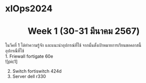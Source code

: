 # xIOps2024
<h1 align="center">Week 1 (30-31 มีนาคม 2567)</h1>

<p align="left">
  ในวีคที่ 1 ได้ทำความรู้จัก และแนะนำอุปกรณ์ที่ใช้ จากนั้นตั้งเป้าหมายการเรียนขอคลาสนี้<br>
  อุปกรณืที่ใช้ <br>
 1. Friewall fortigate 60e<br>
  ![pic1]<br>


 2. Switch fortiswitch 424d<br>
 3. Server dell r330<br>
</p>



[pic1]: (https://www.borntodev.com/wp-content/uploads/2018/09/Black_Yellow_white-1.png)
